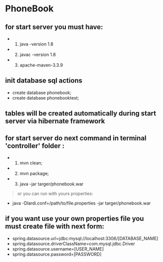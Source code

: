 # PhoneBook

## for start server you must have:
 * 1) java -version 1.8
 * 2) javac -version 1.8
 * 3) apache-maven-3.3.9

## init database sql actions
 * create database phonebook;
 * create database phonebooktest;

## tables will be created automatically during start server via hibernate framework

## for start server do next command in terminal 'controller' folder :

 * 1) mvn clean;
 * 2) mvn package;
 * 3) java -jar targer/phonebook.war

 > or you can run with yours properties:
 * java -Dlardi.conf=/path/to/file.properties -jar targer/phonebook.war

## if you want use your own properties file you must create file with next form:

 * spring.datasource.url=jdbc:mysql://localhost:3306/[DATABASE_NAME]
 * spring.datasource.driverClassName=com.mysql.jdbc.Driver
 * spring.datasource.username=[USER_NAME]
 * spring.datasource.password=[PASSWORD]
